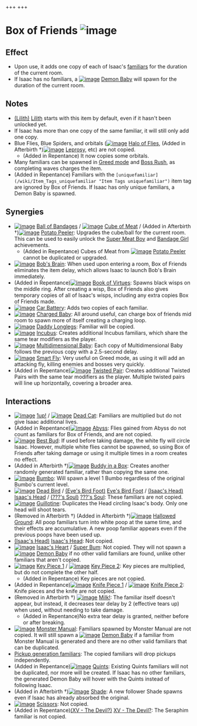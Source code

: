 +++
+++

 # Box of Friends ![image](/image/Box_of_Friends.png) 

Effect
--------


* Upon use, it adds one copy of each of Isaac's [familiars](/wiki/Familiar "Familiar") for the duration of the current room.
* If Isaac has no familiars, a [![image](/image/Demon_Baby.png)](/wiki/Demon_Baby "Demon Baby") [Demon Baby](/wiki/Demon_Baby "Demon Baby") will spawn for the duration of the current room.


Notes
-------


* [(Lilith)](/wiki/Lilith "Lilith") [Lilith](/wiki/Lilith "Lilith") starts with this item by default, even if it hasn't been unlocked yet.
* If Isaac has more than one copy of the same familiar, it will still only add one copy.
* Blue Flies, Blue Spiders, and orbitals ([![image](/image/Halo_of_Flies.png)](/wiki/Halo_of_Flies "Halo of Flies") [Halo of Flies](/wiki/Halo_of_Flies "Halo of Flies"), (Added in Afterbirth †)[![image](/image/Leprosy.png)](/wiki/Leprosy "Leprosy") [Leprosy](/wiki/Leprosy "Leprosy"), etc) are not copied.
	+ (Added in Repentance) It now copies some orbitals.
* Many familiars can be spawned in [Greed mode](/wiki/Greed_mode "Greed mode") and [Boss Rush](/wiki/Boss_Rush "Boss Rush"), as completing waves charges the item.
* (Added in Repentance) Familiars with the `[uniquefamiliar](/wiki/Item_Tags_uniquefamiliar "Item Tags uniquefamiliar")` item tag are ignored by Box of Friends. If Isaac has only unique familiars, a Demon Baby is spawned.


Synergies
-----------


* [![image](/image/Ball_of_Bandages.png)](/wiki/Ball_of_Bandages "Ball of Bandages") [Ball of Bandages](/wiki/Ball_of_Bandages "Ball of Bandages") / [![image](/image/Cube_of_Meat.png)](/wiki/Cube_of_Meat "Cube of Meat") [Cube of Meat](/wiki/Cube_of_Meat "Cube of Meat") / (Added in Afterbirth †)[![image](/image/Potato_Peeler.png)](/wiki/Potato_Peeler "Potato Peeler") [Potato Peeler](/wiki/Potato_Peeler "Potato Peeler"): Upgrades the cube/ball for the current room. This can be used to easily unlock the [Super Meat Boy](/wiki/Super_Meat_Boy "Super Meat Boy") and [Bandage Girl](/wiki/Bandage_Girl "Bandage Girl") achievements.
	+ (Added in Repentance) Cubes of Meat from [![image](/image/Potato_Peeler.png)](/wiki/Potato_Peeler "Potato Peeler") [Potato Peeler](/wiki/Potato_Peeler "Potato Peeler") cannot be duplicated or upgraded.
* [![image](/image/Bob%27s_Brain.png)](/wiki/Bob%27s_Brain "Bob's Brain") [Bob's Brain](/wiki/Bob%27s_Brain "Bob's Brain"): When used upon entering a room, Box of Friends eliminates the item delay, which allows Isaac to launch Bob's Brain immediately.
* (Added in Repentance)[![image](/image/Book_of_Virtues.png)](/wiki/Book_of_Virtues "Book of Virtues") [Book of Virtues](/wiki/Book_of_Virtues "Book of Virtues"): Spawns black wisps on the middle ring. After creating a wisp, Box of Friends also gives temporary copies of all of Isaac's wisps, including any extra copies Box of Friends made.
* [![image](/image/Car_Battery.png)](/wiki/Car_Battery "Car Battery") [Car Battery](/wiki/Car_Battery "Car Battery"): Adds two copies of each familiar.
* [![image](/image/Charged_Baby.png)](/wiki/Charged_Baby "Charged Baby") [Charged Baby](/wiki/Charged_Baby "Charged Baby"): All around useful, can charge box of friends mid room to spawn more of itself creating a charging loop.
* [![image](/image/Daddy_Longlegs.png)](/wiki/Daddy_Longlegs "Daddy Longlegs") [Daddy Longlegs](/wiki/Daddy_Longlegs "Daddy Longlegs"): Familiar will be copied.
* [![image](/image/Incubus.png)](/wiki/Incubus "Incubus") [Incubus](/wiki/Incubus "Incubus"): Creates additional Incubus familiars, which share the same tear modifiers as the player.
* [![image](/image/Multidimensional_Baby.png)](/wiki/Multidimensional_Baby "Multidimensional Baby") [Multidimensional Baby](/wiki/Multidimensional_Baby "Multidimensional Baby"): Each copy of Multidimensional Baby follows the previous copy with a 2.5-second delay.
* [![image](/image/Smart_Fly.png)](/wiki/Smart_Fly "Smart Fly") [Smart Fly](/wiki/Smart_Fly "Smart Fly"): Very useful on Greed mode, as using it will add an attacking fly, killing enemies and bosses very quickly.
* (Added in Repentance)[![image](/image/Twisted_Pair.png)](/wiki/Twisted_Pair "Twisted Pair") [Twisted Pair](/wiki/Twisted_Pair "Twisted Pair"): Creates additional Twisted Pairs with the same tear modifiers as the player. Multiple twisted pairs will line up horizontally, covering a broader area.


Interactions
--------------


* [![image](/image/1up!.png)](/wiki/1up! "1up!") [1up!](/wiki/1up! "1up!") / [![image](/image/Dead_Cat.png)](/wiki/Dead_Cat "Dead Cat") [Dead Cat](/wiki/Dead_Cat "Dead Cat"): Familiars are multiplied but do not give Isaac additional lives.
* (Added in Repentance)[![image](/image/Abyss.png)](/wiki/Abyss "Abyss") [Abyss](/wiki/Abyss "Abyss"): Flies gained from Abyss do not count as familiars for Box of Friends, and are not copied.
* [![image](/image/Best_Bud.png)](/wiki/Best_Bud "Best Bud") [Best Bud](/wiki/Best_Bud "Best Bud"): If used before taking damage, the white fly will circle Isaac. However, multiple white flies cannot be spawned, so using Box of Friends after taking damage or using it multiple times in a room creates no effect.
* (Added in Afterbirth †)[![image](/image/Buddy_in_a_Box.png)](/wiki/Buddy_in_a_Box "Buddy in a Box") [Buddy in a Box](/wiki/Buddy_in_a_Box "Buddy in a Box"): Creates another randomly generated familiar, rather than copying the same one.
* [![image](/image/Bumbo.png)](/wiki/Bumbo "Bumbo") [Bumbo](/wiki/Bumbo "Bumbo"): Will spawn a level 1 Bumbo regardless of the original Bumbo's current level.
* [![image](/image/Dead_Bird.png)](/wiki/Dead_Bird "Dead Bird") [Dead Bird](/wiki/Dead_Bird "Dead Bird") / [(Eve's Bird Foot)](/wiki/Eve%27s_Bird_Foot "Eve's Bird Foot") [Eve's Bird Foot](/wiki/Eve%27s_Bird_Foot "Eve's Bird Foot") / [(Isaac's Head)](/wiki/Isaac%27s_Head "Isaac's Head") [Isaac's Head](/wiki/Isaac%27s_Head "Isaac's Head") / [(???'s Soul)](/wiki/%3F%3F%3F%27s_Soul "???'s Soul") [???'s Soul](/wiki/%3F%3F%3F%27s_Soul "???'s Soul"): These familiars are not copied.
* [![image](/image/Guillotine.png)](/wiki/Guillotine "Guillotine") [Guillotine](/wiki/Guillotine "Guillotine"): Duplicates the Head circling Isaac's body. Only one head will shoot tears.
* (Removed in Afterbirth †) (Added in Afterbirth †)[![image](/image/Hallowed_Ground.png)](/wiki/Hallowed_Ground "Hallowed Ground") [Hallowed Ground](/wiki/Hallowed_Ground "Hallowed Ground"): All poop familiars turn into white poop at the same time, and their effects are accumulative. A new poop familiar appears even if the previous poops have been used up.
* [(Isaac's Head)](/wiki/Isaac%27s_Head "Isaac's Head") [Isaac's Head](/wiki/Isaac%27s_Head "Isaac's Head"): Not copied.
* [![image](/image/Isaac%27s_Heart.png)](/wiki/Isaac%27s_Heart "Isaac's Heart") [Isaac's Heart](/wiki/Isaac%27s_Heart "Isaac's Heart") / [Super Bum](/wiki/Super_Bum "Super Bum"): Not copied. They will not spawn a [![image](/image/Demon_Baby.png)](/wiki/Demon_Baby "Demon Baby") [Demon Baby](/wiki/Demon_Baby "Demon Baby") if no other valid familiars are found, unlike other familiars that aren't copied.
* [![image](/image/Key_Piece_1.png)](/wiki/Key_Piece_1 "Key Piece 1") [Key Piece 1](/wiki/Key_Piece_1 "Key Piece 1") / [![image](/image/Key_Piece_2.png)](/wiki/Key_Piece_2 "Key Piece 2") [Key Piece 2](/wiki/Key_Piece_2 "Key Piece 2"): Key pieces are multiplied, but do not complete the other half.
	+ (Added in Repentance) Key pieces are not copied.
* (Added in Repentance)[![image](/image/Knife_Piece_1.png)](/wiki/Knife_Piece_1 "Knife Piece 1") [Knife Piece 1](/wiki/Knife_Piece_1 "Knife Piece 1") / [![image](/image/Knife_Piece_2.png)](/wiki/Knife_Piece_2 "Knife Piece 2") [Knife Piece 2](/wiki/Knife_Piece_2 "Knife Piece 2"): Knife pieces and the knife are not copied.
* (Removed in Afterbirth †) [![image](/image/Milk!.png)](/wiki/Milk! "Milk!") [Milk!](/wiki/Milk! "Milk!"): The familiar itself doesn't appear, but instead, it decreases tear delay by 2 (effective tears up) when used, without needing to take damage.
	+ (Added in Repentance)No extra tear delay is granted, neither before or after breaking.
* [![image](/image/Monster_Manual.png)](/wiki/Monster_Manual "Monster Manual") [Monster Manual](/wiki/Monster_Manual "Monster Manual"): Familiars spawned by Monster Manual are not copied. It will still spawn a [![image](/image/Demon_Baby.png)](/wiki/Demon_Baby "Demon Baby") [Demon Baby](/wiki/Demon_Baby "Demon Baby") if a familiar from Monster Manual is generated and there are no other valid familiars that can be duplicated.
* [Pickup generation familiars](/wiki/Pickup_generation_familiar "Pickup generation familiar"): The copied familiars will drop pickups independently.
* (Added in Repentance)[![image](/image/Quints.png)](/wiki/Quints "Quints") [Quints](/wiki/Quints "Quints"): Existing Quints familiars will not be duplicated, nor more will be created. If Isaac has no other familiars, the generated Demon Baby will hover with the Quints instead of following Isaac.
* (Added in Afterbirth †)[![image](/image/Shade.png)](/wiki/Shade "Shade") [Shade](/wiki/Shade "Shade"): A new follower Shade spawns even if Isaac has already absorbed the original.
* [![image](/image/Scissors.png)](/wiki/Scissors "Scissors") [Scissors](/wiki/Scissors "Scissors"): Not copied.
* (Added in Repentance)[(XV - The Devil?)](/wiki/Cards_and_Runes "XV - The Devil?") [XV - The Devil?](/wiki/Cards_and_Runes "Cards and Runes"): The Seraphim familiar is not copied.


